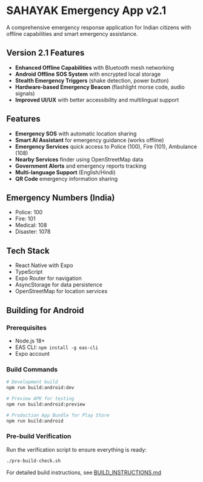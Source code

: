 # SAHAYAK Emergency App v2.1

A comprehensive emergency response application for Indian citizens with offline capabilities and smart emergency assistance.

## Version 2.1 Features

- **Enhanced Offline Capabilities** with Bluetooth mesh networking
- **Android Offline SOS System** with encrypted local storage
- **Stealth Emergency Triggers** (shake detection, power button)
- **Hardware-based Emergency Beacon** (flashlight morse code, audio signals)
- **Improved UI/UX** with better accessibility and multilingual support

## Features

- **Emergency SOS** with automatic location sharing
- **Smart AI Assistant** for emergency guidance (works offline)
- **Emergency Services** quick access to Police (100), Fire (101), Ambulance (108)
- **Nearby Services** finder using OpenStreetMap data
- **Government Alerts** and emergency reports tracking
- **Multi-language Support** (English/Hindi)
- **QR Code** emergency information sharing

## Emergency Numbers (India)
- Police: 100
- Fire: 101
- Medical: 108
- Disaster: 1078

## Tech Stack
- React Native with Expo
- TypeScript
- Expo Router for navigation
- AsyncStorage for data persistence
- OpenStreetMap for location services

## Building for Android

### Prerequisites
- Node.js 18+
- EAS CLI: `npm install -g eas-cli`
- Expo account

### Build Commands
```bash
# Development build
npm run build:android:dev

# Preview APK for testing
npm run build:android:preview

# Production App Bundle for Play Store
npm run build:android
```

### Pre-build Verification
Run the verification script to ensure everything is ready:
```bash
./pre-build-check.sh
```

For detailed build instructions, see [BUILD_INSTRUCTIONS.md](./BUILD_INSTRUCTIONS.md)